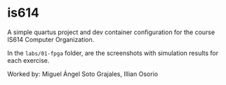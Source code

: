 # is614

A simple quartus project and dev container configuration for the course IS614 Computer Organization.

In the `labs/01-fpga` folder, are the screenshots with simulation results for each exercise.

Worked by: Miguel Ángel Soto Grajales, Illian Osorio
